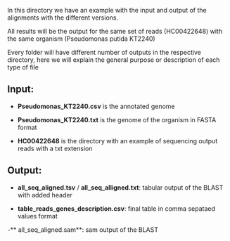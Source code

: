 In this directory we have an example with the input and output of the alignments with the different versions.

All results will be the output for the same set of reads (HC00422648) with the same organism (Pseudomonas putida KT2240)

Every folder will have different number of outputs in the respective directory, here we will explain the general purpose or description of each type of file

<h2>Input:</h2>

 - **Pseudomonas_KT2240.csv** is the annotated genome
  
 - **Pseudomonas_KT2240.txt** is the genome of the organism in FASTA format
  
 - **HC00422648** is the directory with an example of sequencing output reads with a txt extension

<h2>Output:</h2>

 -  **all_seq_aligned.tsv** / **all_seq_alligned.txt**: tabular output of the BLAST with added header
  
 - **table_reads_genes_description.csv**:  final table in comma sepataed values format
  
 -** all_seq_aligned.sam**: sam output of the BLAST

